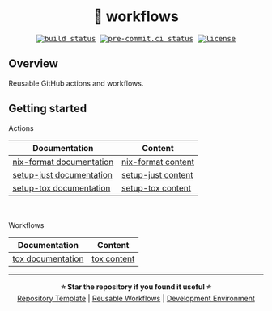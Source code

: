 # <div align="center">📑 workflows</div>

<div align="center">
    <kbd>
        <a href="https://github.com/daniel-mizsak/workflows/actions/workflows/ci.yml" target="_blank"><img src="https://github.com/daniel-mizsak/workflows/actions/workflows/ci.yml/badge.svg" alt="build status"></a>
        <a href="https://results.pre-commit.ci/latest/github/daniel-mizsak/workflows/main" target="_blank"><img src="https://results.pre-commit.ci/badge/github/daniel-mizsak/workflows/main.svg" alt="pre-commit.ci status"></a>
        <a href="https://img.shields.io/github/license/daniel-mizsak/workflows" target="_blank"><img src="https://img.shields.io/github/license/daniel-mizsak/workflows" alt="license"></a>
    </kbd>
</div>

## Overview

Reusable GitHub actions and workflows.

## Getting started

Actions

| Documentation                                                                                                                          | Content                                                                                                                                     |
| -------------------------------------------------------------------------------------------------------------------------------------- | ------------------------------------------------------------------------------------------------------------------------------------------- |
| <a href="https://github.com/daniel-mizsak/workflows/blob/main/docs/actions/nix-format.md" target="_blank">nix-format documentation</a> | <a href="https://github.com/daniel-mizsak/workflows/blob/main/.github/actions/nix-format/action.yml" target="_blank">nix-format content</a> |
| <a href="https://github.com/daniel-mizsak/workflows/blob/main/docs/actions/setup-just.md" target="_blank">setup-just documentation</a> | <a href="https://github.com/daniel-mizsak/workflows/blob/main/.github/actions/setup-just/action.yml" target="_blank">setup-just content</a> |
| <a href="https://github.com/daniel-mizsak/workflows/blob/main/docs/actions/setup-tox.md" target="_blank">setup-tox documentation</a>   | <a href="https://github.com/daniel-mizsak/workflows/blob/main/.github/actions/setup-tox/action.yml" target="_blank">setup-tox content</a>   |

<br><br>
Workflows

| Documentation                                                                                                              | Content                                                                                                                  |
| -------------------------------------------------------------------------------------------------------------------------- | ------------------------------------------------------------------------------------------------------------------------ |
| <a href="https://github.com/daniel-mizsak/workflows/blob/main/docs/workflows/tox.md" target="_blank">tox documentation</a> | <a href="https://github.com/daniel-mizsak/workflows/blob/main/.github/workflows/tox.yml" target="_blank">tox content</a> |

<hr>

<div align="center">
    <strong>⭐ Star the repository if you found it useful ⭐</strong>
    <br>
    <a href="https://github.com/daniel-mizsak/repository-template" target="_blank">Repository Template</a> |
    <a href="https://github.com/daniel-mizsak/workflows" target="_blank">Reusable Workflows</a> |
    <a href="https://github.com/daniel-mizsak/mtjd" target="_blank">Development Environment </a>
</div>
